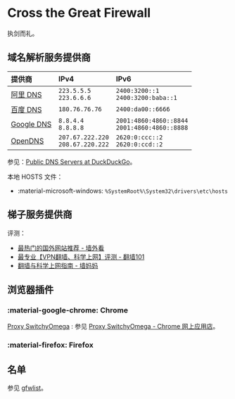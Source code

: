 # Cross the Great Firewall

执剑而礼。

## 域名解析服务提供商

| 提供商       | IPv4                                 | IPv6                                             |
|:------------ |:------------------------------------ |:------------------------------------------------ |
| [阿里 DNS]   | `223.5.5.5`<br>`223.6.6.6`           | `2400:3200::1`<br>`2400:3200:baba::1`            |
| [百度 DNS]   | `180.76.76.76`                       | `2400:da00::6666`                                |
| [Google DNS] | `8.8.4.4`<br>`8.8.8.8`               | `2001:4860:4860::8844`<br>`2001:4860:4860::8888` |
| [OpenDNS]    | `207.67.222.220`<br>`208.67.220.222` | `2620:0:ccc::2`<br>`2620:0:ccd::2`               |

参见：[Public DNS Servers at DuckDuckGo](https://duckduckgo.com/?q=Public+DNS+Servers&ia=answer&iax=answer)。

本地 HOSTS 文件：

*   :material-microsoft-windows: `%SystemRoot%\System32\drivers\etc\hosts`

## 梯子服务提供商

评测：

*   [最热门的国外网站推荐 - 墙外看](https://qiangwaikan.com/)
*   [最专业【VPN翻墙、科学上网】评测 - 翻墙101](https://wall101.com/)
*   [翻墙与科学上网指南 - 墙妈妈](https://www.wallmama.com/)

## 浏览器插件

### :material-google-chrome: Chrome

[Proxy SwitchyOmega](https://proxy-switchyomega.com/)
:   参见 [Proxy SwitchyOmega - Chrome 网上应用店](https://chrome.google.com/webstore/detail/proxy-switchyomega/padekgcemlokbadohgkifijomclgjgif)。

### :material-firefox: Firefox

## 名单

参见 [gfwlist](https://github.com/gfwlist/gfwlist)。

<!----------------------------------------------------------------------------->

[阿里 DNS]:   https://alidns.com/
[百度 DNS]:   https://dudns.baidu.com/intro/publicdns/
[Google DNS]: https://developers.google.com/speed/public-dns/
[OpenDNS]:    https://www.opendns.com/
